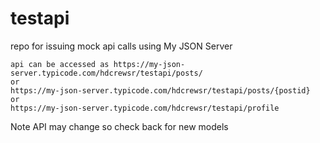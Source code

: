 # testapi
repo for issuing mock api calls using My JSON Server

```
api can be accessed as https://my-json-server.typicode.com/hdcrewsr/testapi/posts/
or
https://my-json-server.typicode.com/hdcrewsr/testapi/posts/{postid}
or
https://my-json-server.typicode.com/hdcrewsr/testapi/profile
```
Note API may change so check back for new models
